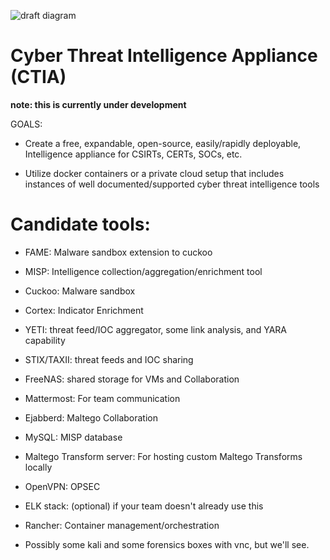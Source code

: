 ![draft diagram](https://raw.githubusercontent.com/WeaverHeavy/CTIA/master/Draft%20Diagram.png)
# Cyber Threat Intelligence Appliance (CTIA)

**note: this is currently under development**

GOALS:

- Create a free, expandable, open-source, easily/rapidly deployable, Intelligence appliance for CSIRTs, CERTs, SOCs, etc.

- Utilize docker containers or a private cloud setup that includes instances of well documented/supported cyber threat intelligence tools


# Candidate tools:


- FAME: Malware sandbox extension to cuckoo

- MISP: Intelligence collection/aggregation/enrichment tool

- Cuckoo: Malware sandbox

- Cortex: Indicator Enrichment

- YETI: threat feed/IOC aggregator, some link analysis, and YARA capability

- STIX/TAXII: threat feeds and IOC sharing

- FreeNAS: shared storage for VMs and Collaboration

- Mattermost: For team communication

- Ejabberd: Maltego Collaboration

- MySQL: MISP database

- Maltego Transform server: For hosting custom Maltego Transforms locally

- OpenVPN: OPSEC

- ELK stack: (optional) if your team doesn't already use this

- Rancher: Container management/orchestration

- Possibly some kali and some forensics boxes with vnc, but we'll see.
